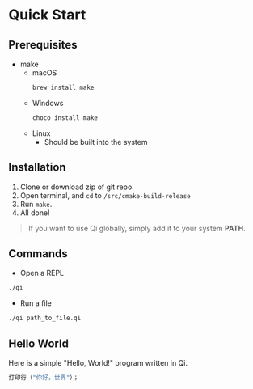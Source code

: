 # Quick Start
## Prerequisites
* make
    * macOS
      ```bash
      brew install make
      ```
    * Windows
      ```bash
      choco install make
      ```
    * Linux
        * Should be built into the system

##  Installation

1. Clone or download zip of git repo.
2. Open terminal, and ```cd``` to ```/src/cmake-build-release```
3. Run ```make```.
4. All done!

> If you want to use Qi globally, simply add it to your system **PATH**.

## Commands
- Open a REPL
```bash
./qi
```
- Run a file
```bash
./qi path_to_file.qi
```

## Hello World

Here is a simple "Hello, World!" program written in Qi.
```c
打印行（"你好，世界"）；
```
